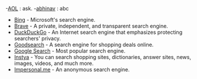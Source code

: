 -[AOL](https://www.aol.com) : ask.
-[abhinav](https://www.google.com) : abc

- [Bing](https://www.bing.com) - Microsoft's search engine.  
- [Brave](https://search.brave.com) - A private, independent, and transparent search engine.  
- [DuckDuckGo](https://www.duckduckgo.com) - An Internet search engine that emphasizes protecting searchers' privacy.  
- [Goodsearch](https://www.goodsearch.com) - A search engine for shopping deals online.  
- [Google Search](https://www.google.com) - Most popular search engine.  
- [Instya](https://www.instya.com) - You can search shopping sites, dictionaries, answer sites, news, images, videos, and much more.  
- [Impersonal.me](https://www.impersonal.me) - An anonymous search engine.
